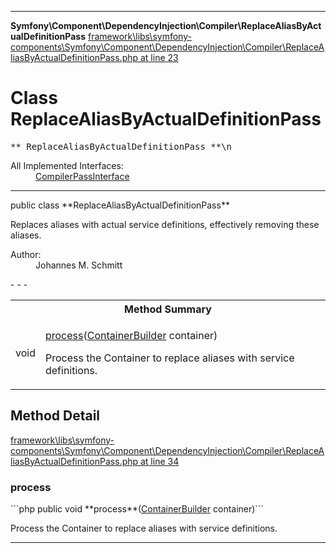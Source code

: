 - - -

**Symfony\Component\DependencyInjection\Compiler\ReplaceAliasByActualDefinitionPass**
<a href="https://github.com/JeyDotC/Hirudo-docs/blob/master/source/framework/libs/symfony-components/Symfony/Component/DependencyInjection/Compiler/ReplaceAliasByActualDefinitionPass.php.md#line23" class="location">framework\libs\symfony-components\Symfony\Component\DependencyInjection\Compiler\ReplaceAliasByActualDefinitionPass.php at line 23</a>

# Class ReplaceAliasByActualDefinitionPass #

<pre class="tree">** ReplaceAliasByActualDefinitionPass **\n</pre>

<dl>
<dt>All Implemented Interfaces:</dt>
<dd><a href="https://github.com/JeyDotC/Hirudo-docs/blob/master/symfony/component/dependencyinjection/compiler/compilerpassinterface.html">CompilerPassInterface</a> </dd>
</dl>

- - -

<p class="signature">public  class **ReplaceAliasByActualDefinitionPass**</p>

<div class="comment" id="overview_description"><p>Replaces aliases with actual service definitions, effectively removing these
aliases.</p></div>

<dl>
<dt>Author:</dt>
<dd>Johannes M. Schmitt <schmittjoh@gmail.com></dd>
</dl>
- - -

<table id="summary_method">
<tr><th colspan="2">Method Summary</th></tr>
<tr>
<td class="type"> void</td>
<td class="description"><p class="name"><a href="#process()">process</a>(<a href="../../../../symfony/component/dependencyinjection/containerbuilder.html">ContainerBuilder</a> container)</p><p class="description">Process the Container to replace aliases with service definitions.</p></td>
</tr>
</table>

<h2 id="detail_method">Method Detail</h2>
<a href="https://github.com/JeyDotC/Hirudo-docs/blob/master/source/framework/libs/symfony-components/Symfony/Component/DependencyInjection/Compiler/ReplaceAliasByActualDefinitionPass.php.md#line34" class="location">framework\libs\symfony-components\Symfony\Component\DependencyInjection\Compiler\ReplaceAliasByActualDefinitionPass.php at line 34</a>

<h3 id="process()">process</h3>
```php
public  void **process**(<a href="../../../../symfony/component/dependencyinjection/containerbuilder.html">ContainerBuilder</a> container)```
<div class="details">
<p>Process the Container to replace aliases with service definitions.</p></div>

- - -

